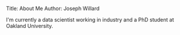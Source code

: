Title: About Me
Author: Joseph Willard

I'm currently a data scientist working in industry and a PhD student at Oakland University.

